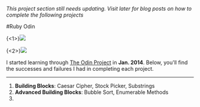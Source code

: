 *This project section still needs updating. Visit later for blog posts on how to complete the following projects*

#Ruby Odin

{<1>}![](http://kchens.github.io/images/OdinLogo.jpg)

{<2>}![](http://kchens.github.io/images/OdinHome.png)

I started learning through [The Odin Project](http://theodinproject.com/) in **Jan. 2014**. Below, you'll find the successes and failures I had in completing each project.

---

1. **Building Blocks**:   Caesar Cipher, Stock Picker, Substrings
2. **Advanced Building Blocks**:  Bubble Sort, Enumerable Methods
3. 

